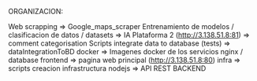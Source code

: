 ORGANIZACION:

Web scrapping => Google_maps_scraper
Entrenamiento de modelos / clasificacion de datos / datasets => IA
Plataforma 2 (http://3.138.51.8:81) => comment categorisation
Scripts integrate data to database (tests) => dataIntegrationToBD
docker => Imagenes docker de los servicios nginx / database
frontend => pagina web principal (http://3.138.51.8:80)
infra => scripts creacion infrastructura
nodejs => API REST BACKEND
